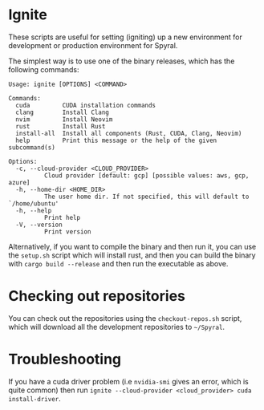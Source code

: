 # Ignite

These scripts are useful for setting (igniting) up a new environment for development or production environment for Spyral.

The simplest way is to use one of the binary releases, which has the following commands:

```
Usage: ignite [OPTIONS] <COMMAND>

Commands:
  cuda         CUDA installation commands
  clang        Install Clang
  nvim         Install Neovim
  rust         Install Rust
  install-all  Install all components (Rust, CUDA, Clang, Neovim)
  help         Print this message or the help of the given subcommand(s)

Options:
  -c, --cloud-provider <CLOUD_PROVIDER>
          Cloud provider [default: gcp] [possible values: aws, gcp, azure]
  -h, --home-dir <HOME_DIR>
          The user home dir. If not specified, this will default to `/home/ubuntu'
  -h, --help
          Print help
  -V, --version
          Print version
```

Alternatively, if you want to compile the binary and then run it, you can use the `setup.sh` script which will install rust, and then you can build the binary with `cargo build --release` and then run the executable as above.

# Checking out repositories

You can check out the repositories using the `checkout-repos.sh` script, which will download all the development repositories to `~/Spyral`.

# Troubleshooting

If you have a cuda driver problem (i.e `nvidia-smi` gives an error, which is quite common) then run `ignite --cloud-provider <cloud_provider> cuda install-driver`.
